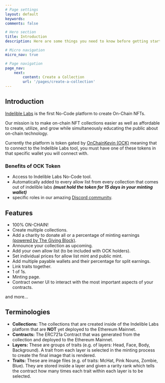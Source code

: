 ```yaml
---
# Page settings
layout: default
keywords:
comments: false

# Hero section
title: Introduction
description: Here are some things you need to know before getting started.

# Micro navigation
micro_nav: true

# Page navigation
page_nav:
    next:
        content: Create a Collection
        url: '/pages/create-a-collection'
---
```


## Introduction

[Indelible Labs](https://indelible.xyz) is the first No-Code platform to create On-Chain NFTs.

Our mission is to make on-chain NFT collections easier as well as affordable to create, utilize, and grow while simultaneously educating the public about on-chain technology.

Currently the platform is token gated by [OnChainKevin (OCK)](https://opensea.io/collection/onchainkevin) meaning that to connect to the Indelible Labs tool, you must have one of these tokens in that specific wallet you will connect with.

### Benefits of OCK Token

- Access to Indelible Labs No-Code tool.
- Automatically added to every allow list from every collection that comes out of indelible labs ***(must hold the token for 15 days in your minting wallet)***
- specific roles in our amazing [Discord community](https://discord.gg/indelible).


## Features

- 100% ON-CHAIN!
- Create multiple collections.
- Add a charity to donate all or a percentage of minting earnings [(powered by The Giving Block)](https://thegivingblock.com/).
- Announce your collection as upcoming.
- Add your own allow list (to be included with OCK holders).
- Set individual prices for allow list mint and public mint.
- Add multiple payable wallets and their percentage for split earnings.
- Link traits together.
- 1 of 1s.
- Minting page.
- Contract owner UI to interact with the most important aspects of your contracts.

and more…

## Terminologies

- **Collections:** The collections that are created inside of the Indelible Labs platform that are **NOT** yet deployed to the Ethereum Mainnet.
- **Contracts:** The ERC721a Contract that was generated from the collection and deployed to the Ethereum Mainnet.
- **Layers:** These are groups of traits (e.g. of layers: Head, Face, Body, Background). A trait from each layer is selected in the minting process to create the final image that is rendered.
- **Traits:** These are image files (e.g. of traits: McHat, Pink Nouns, Zombie, Blue). They are stored inside a layer and given a rarity rank which tells the contract how many times each trait within each layer is to be selected.
